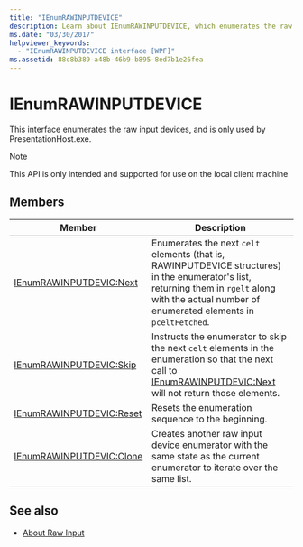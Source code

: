 ```yaml
---
title: "IEnumRAWINPUTDEVICE"
description: Learn about IEnumRAWINPUTDEVICE, which enumerates the raw input devices, and is only used by PresentationHost.exe.
ms.date: "03/30/2017"
helpviewer_keywords: 
  - "IEnumRAWINPUTDEVICE interface [WPF]"
ms.assetid: 88c8b389-a48b-46b9-b895-8ed7b1e26fea
---
```

# IEnumRAWINPUTDEVICE

This interface enumerates the raw input devices, and is only used by PresentationHost.exe.  
  
> [!NOTE]
> This API is only intended and supported for use on the local client machine  
  
## Members  
  
|Member|Description|  
|------------|-----------------|  
|[IEnumRAWINPUTDEVIC:Next](ienumrawinputdevic-next.md)|Enumerates the next `celt` elements (that is, RAWINPUTDEVICE structures) in the enumerator's list, returning them in `rgelt` along with the actual number of enumerated elements in `pceltFetched`.|  
|[IEnumRAWINPUTDEVIC:Skip](ienumrawinputdevic-skip.md)|Instructs the enumerator to skip the next `celt` elements in the enumeration so that the next call to [IEnumRAWINPUTDEVIC:Next](ienumrawinputdevic-next.md) will not return those elements.|  
|[IEnumRAWINPUTDEVIC:Reset](ienumrawinputdevic-reset.md)|Resets the enumeration sequence to the beginning.|  
|[IEnumRAWINPUTDEVIC:Clone](ienumrawinputdevic-clone.md)|Creates another raw input device enumerator with the same state as the current enumerator to iterate over the same list.|  
  
## See also

- [About Raw Input](/windows/desktop/inputdev/about-raw-input)
